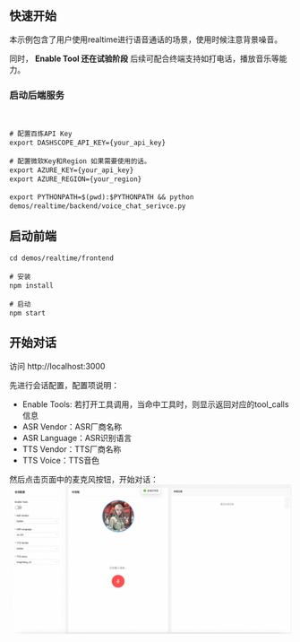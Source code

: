 ## 快速开始

本示例包含了用户使用realtime进行语音通话的场景，使用时候注意背景噪音。

同时， **Enable Tool 还在试验阶段** 后续可配合终端支持如打电话，播放音乐等能力。

### 启动后端服务
```shell


# 配置百炼API Key
export DASHSCOPE_API_KEY={your_api_key}

# 配置微软Key和Region 如果需要使用的话。
export AZURE_KEY={your_api_key}
export AZURE_REGION={your_region}

export PYTHONPATH=$(pwd):$PYTHONPATH && python demos/realtime/backend/voice_chat_serivce.py
```

## 启动前端
```shell
cd demos/realtime/frontend

# 安装
npm install

# 启动
npm start
```

## 开始对话

访问 http://localhost:3000

先进行会话配置，配置项说明：
- Enable Tools: 若打开工具调用，当命中工具时，则显示返回对应的tool_calls信息
- ASR Vendor：ASR厂商名称
- ASR Language：ASR识别语言
- TTS Vendor：TTS厂商名称
- TTS Voice：TTS音色

然后点击页面中的麦克风按钮，开始对话：
![前端页面](assets/realtime_frontend.jpg)






